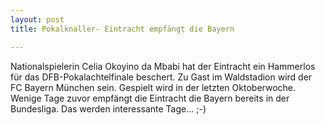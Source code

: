 ```yaml
---
layout: post
title: Pokalknaller- Eintracht empfängt die Bayern

---
```


Nationalspielerin Celia Okoyino da Mbabi hat der Eintracht ein Hammerlos für das DFB-Pokalachtelfinale beschert. Zu Gast im Waldstadion wird der FC Bayern München sein. Gespielt wird in der letzten Oktoberwoche. Wenige Tage zuvor empfängt die Eintracht die Bayern bereits in der Bundesliga. Das werden interessante Tage... ;-)


